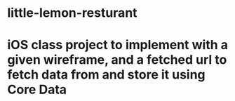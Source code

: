# little-lemon-resturant
# iOS class project to implement with a given wireframe, and a fetched url to fetch data from and store it using Core Data
